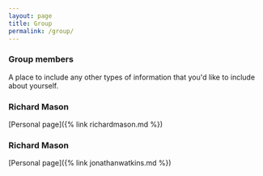 ```yaml
---
layout: page
title: Group
permalink: /group/
---
```


### Group members

A place to include any other types of information that you'd like to include about yourself.

### Richard Mason

[Personal page]({% link richardmason.md %})

### Richard Mason

[Personal page]({% link jonathanwatkins.md %})
